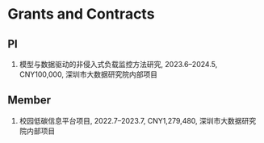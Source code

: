 # Grants and Contracts

## PI

1. 模型与数据驱动的非侵入式负载监控方法研究, 2023.6–2024.5, CNY100,000, 深圳市大数据研究院内部项目

<!-- ## Co-PI -->

## Member

1. 校园低碳信息平台项目, 2022.7–2023.7, CNY1,279,480, 深圳市大数据研究院内部项目
